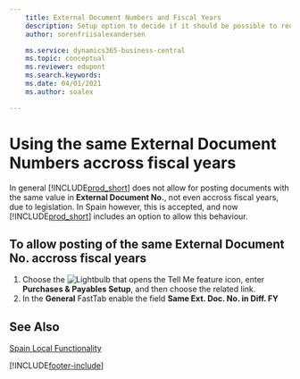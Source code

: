 ```yaml
---
    title: External Document Numbers and Fiscal Years
    description: Setup option to decide if it should be possible to reuse External Document Numbers accross Fiscal Years.
    author: sorenfriisalexandersen

    ms.service: dynamics365-business-central
    ms.topic: conceptual
    ms.reviewer: edupont
    ms.search.keywords:
    ms.date: 04/01/2021
    ms.author: soalex

---
```

# Using the same External Document Numbers accross fiscal years
In general [!INCLUDE[prod_short](../../includes/prod_short.md)] does not allow for posting documents with the same value in **External Document No.**, not even accross fiscal years, due to legislation. In Spain however, this is accepted, and now [!INCLUDE[prod_short](../../includes/prod_short.md)] includes an option to allow this behaviour. 

## To allow posting of the same **External Document No.** accross fiscal years

1. Choose the ![Lightbulb that opens the Tell Me feature](../../media/ui-search/search_small.png "Tell me what you want to do") icon, enter **Purchases & Payables Setup**, and then choose the related link.  
2. In the **General** FastTab enable the field **Same Ext. Doc. No. in Diff. FY**

## See Also  
 [Spain Local Functionality](spain-local-functionality.md)


[!INCLUDE[footer-include](../../includes/footer-banner.md)]